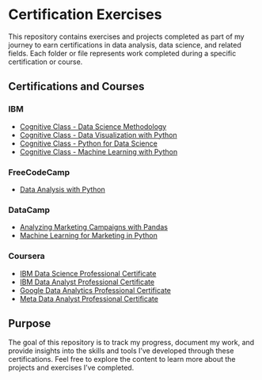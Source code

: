 # Certification Exercises

This repository contains exercises and projects completed as part of my journey to earn certifications in data analysis, data science, and related fields. Each folder or file represents work completed during a specific certification or course.

## Certifications and Courses

### IBM
- [Cognitive Class - Data Science Methodology](https://apps.cognitiveclass.ai/learning/course/course-v1:CognitiveClass+DA0101EN+v1/home)
- [Cognitive Class - Data Visualization with Python](https://apps.cognitiveclass.ai/learning/course/course-v1:CognitiveClass+DV0101EN+v2/home)
- [Cognitive Class - Python for Data Science](https://apps.cognitiveclass.ai/learning/course/course-v1:CognitiveClass+PY0101EN+v3/home)
- [Cognitive Class - Machine Learning with Python](https://apps.cognitiveclass.ai/learning/course/course-v1:BDU+ML0101EN+v4/home)

### FreeCodeCamp
- [Data Analysis with Python](https://www.freecodecamp.org/learn/data-analysis-with-python/)

### DataCamp
- [Analyzing Marketing Campaigns with Pandas](https://www.datacamp.com/courses/analyzing-marketing-campaigns-with-pandas)
- [Machine Learning for Marketing in Python](https://www.datacamp.com/courses/machine-learning-for-marketing-in-python)

### Coursera
- [IBM Data Science Professional Certificate](https://www.coursera.org/professional-certificates/ibm-data-science)
- [IBM Data Analyst Professional Certificate](https://www.coursera.org/professional-certificates/ibm-data-analyst)
- [Google Data Analytics Professional Certificate](https://www.coursera.org/professional-certificates/google-data-analytics)
- [Meta Data Analyst Professional Certificate](https://www.coursera.org/professional-certificates/meta-data-analyst)

## Purpose
The goal of this repository is to track my progress, document my work, and provide insights into the skills and tools I’ve developed through these certifications. Feel free to explore the content to learn more about the projects and exercises I’ve completed.
